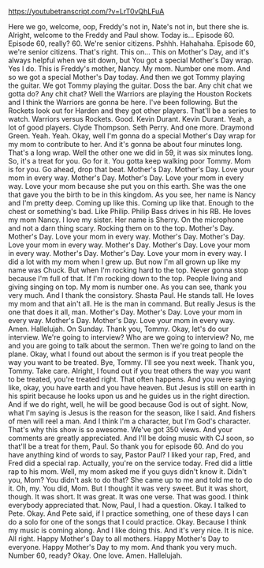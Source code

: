 https://youtubetranscript.com/?v=LrT0vQhLFuA

 Here we go, welcome, oop, Freddy's not in, Nate's not in, but there she is. Alright, welcome to the Freddy and Paul show. Today is... Episode 60. Episode 60, really? 60. We're senior citizens. Pshhh. Hahahaha. Episode 60, we're senior citizens. That's right. This on... This on Mother's Day, and it's always helpful when we sit down, but You got a special Mother's Day wrap. Yes I do. This is Freddy's mother, Nancy. My mom. Number one mom. And so we got a special Mother's Day today. And then we got Tommy playing the guitar. We got Tommy playing the guitar. Doss the bar. Any chit chat we gotta do? Any chit chat? Well the Warriors are playing the Houston Rockets and I think the Warriors are gonna be here. I've been following. But the Rockets look out for Harden and they got other players. That'll be a series to watch. Warriors versus Rockets. Good. Kevin Durant. Kevin Durant. Yeah, a lot of good players. Clyde Thompson. Seth Perry. And one more. Draymond Green. Yeah. Yeah. Okay, well I'm gonna do a special Mother's Day wrap for my mom to contribute to her. And it's gonna be about four minutes long. That's a long wrap. Well the other one we did in 59, it was six minutes long. So, it's a treat for you. Go for it. You gotta keep walking poor Tommy. Mom is for you. Go ahead, drop that beat. Mother's Day. Mother's Day. Love your mom in every way. Mother's Day. Mother's Day. Love your mom in every way. Love your mom because she put you on this earth. She was the one that gave you the birth to be in this kingdom. As you see, her name is Nancy and I'm pretty deep. Coming up like this. Coming up like that. Enough to the chest or something's bad. Like Philip. Philip Bass drives in his RB. He loves my mom Nancy. I love my sister. Her name is Sherry. On the microphone and not a darn thing scary. Rocking them on to the top. Mother's Day. Mother's Day. Love your mom in every way. Mother's Day. Mother's Day. Love your mom in every way. Mother's Day. Mother's Day. Love your mom in every way. Mother's Day. Mother's Day. Love your mom in every way. I did a lot with my mom when I grew up. But now I'm all grown up like my name was Chuck. But when I'm rocking hard to the top. Never gonna stop because I'm full of that. If I'm rocking down to the top. People living and giving singing on top. My mom is number one. As you can see, thank you very much. And I thank the consistory. Shasta Paul. He stands tall. He loves my mom and that ain't all. He is the man in command. But really Jesus is the one that does it all, man. Mother's Day. Mother's Day. Love your mom in every way. Mother's Day. Mother's Day. Love your mom in every way. Amen. Hallelujah. On Sunday. Thank you, Tommy. Okay, let's do our interview. We're going to interview? Who are we going to interview? No, me and you are going to talk about the sermon. Then we're going to land on the plane. Okay, what I found out about the sermon is if you treat people the way you want to be treated. Bye, Tommy. I'll see you next week. Thank you, Tommy. Take care. Alright, I found out if you treat others the way you want to be treated, you're treated right. That often happens. And you were saying like, okay, you have earth and you have heaven. But Jesus is still on earth in his spirit because he looks upon us and he guides us in the right direction. And if we do right, well, he will be good because God is out of sight. Now, what I'm saying is Jesus is the reason for the season, like I said. And fishers of men will reel a man. And I think I'm a character, but I'm God's character. That's why this show is so awesome. We've got 350 views. And your comments are greatly appreciated. And I'll be doing music with CJ soon, so that'll be a treat for them, Paul. So thank you for episode 60. And do you have anything kind of words to say, Pastor Paul? I liked your rap, Fred, and Fred did a special rap. Actually, you're on the service today. Fred did a little rap to his mom. Well, my mom asked me if you guys didn't know it. Didn't you, Mom? You didn't ask to do that? She came up to me and told me to do it. Oh, my. You did, Mom. But I thought it was very sweet. But it was short, though. It was short. It was great. It was one verse. That was good. I think everybody appreciated that. Now, Paul, I had a question. Okay. I talked to Pete. Okay. And Pete said, if I practice something, one of these days I can do a solo for one of the songs that I could practice. Okay. Because I think my music is coming along. And I like doing this. And it's very nice. It is nice. All right. Happy Mother's Day to all mothers. Happy Mother's Day to everyone. Happy Mother's Day to my mom. And thank you very much. Number 60, ready? Okay. One love. Amen. Hallelujah.